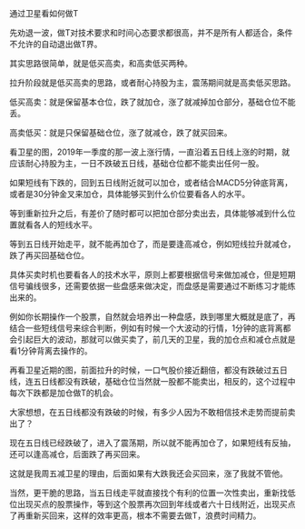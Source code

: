 通过卫星看如何做T

先劝退一波，做T对技术要求和时间心态要求都很高，并不是所有人都适合，条件不允许的自动退出做T界。

其实思路很简单，就是低买高卖，和高卖低买两种。

拉升阶段就是低买高卖的思路，或者耐心持股为主，震荡期间就是高卖低买思路。

低买高卖：就是保留基本仓位，跌了就加仓，涨了就减掉加仓部分，基础仓位不能丢。

高卖低买：就是只保留基础仓位，涨了就减仓，跌了就买回来。

看卫星的图，2019年一季度的那一波上涨行情，一直沿着五日线上涨的时期，就应该耐心持股为主，一日不跌破五日线，基础仓位都不能卖出任何一股。

如果短线有下跌的，回到五日线附近就可以加仓，或者结合MACD5分钟底背离，或者是30分钟金叉来加仓，具体能够买到什么价位要看各人的水平。

等到重新拉升之后，有差价了随时都可以把加仓部分卖出去，具体能够减到什么位置就看各人的短线水平。

等到五日线开始走平，就不能再加仓了，而是要逢高减仓，例如短线拉升就减仓，跌了再买回基础仓位。

具体买卖时机也要看各人的技术水平，原则上都要根据信号来做加减仓，但是短期信号骗线很多，还需要依据一些盘感来做决定，而盘感是需要通过不断练习才能练出来的。

例如你长期操作一个股票，自然就会培养出一种盘感，跌到哪里大概就是底了，再结合一些短线信号来综合判断，例如有时候一个大波动的行情，1分钟的底背离都会引起巨大的波动，那就可以做买卖了，前几天的卫星，我的加仓点和减仓点就是看1分钟背离去操作的。

再看卫星近期的图，前面拉升的时候，一口气股价接近翻倍，都没有跌破过五日线，连五日线都没有跌破，基础仓位当然就一股都不能卖出，相反的，这个过程中每次下跌都是加仓做T的机会。

大家想想，在五日线都没有跌破的时候，有多少人因为不敢相信技术走势而提前卖出了？

现在五日线已经跌破了，进入了震荡期，所以就不能再加仓了，如果短线有反抽，还可以逢高减仓，后面跌了再买回来。

这就是我周五减卫星的理由，后面如果有大跌我还会买回来，涨了我就不管他。

当然，更干脆的思路，当五日线走平就直接找个有利的位置一次性卖出，重新找低位出现买点的股票操作，等到这个股票再次回到年线或者六十日线附近，出现买点了再重新买回来，这样的效率更高，根本不需要去做T，浪费时间精力。